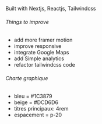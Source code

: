 Built with Nextjs, Reactjs, Tailwindcss

###### Things to improve ######
- add more framer motion
- improve responsive
- integrate Google Maps
- add Simple analytics
- refactor tailwindcss code



###### Charte graphique ######
- bleu = #1C3879
- beige = #DCD6D6
- titres principaux: 4rem
- espacement = p-20


